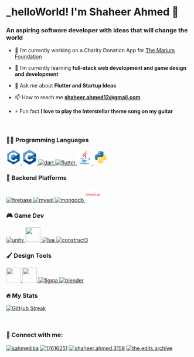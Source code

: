 <h1>_helloWorld! I'm Shaheer Ahmed 👋 </h1>
<h3>An aspiring software developer with ideas that will change the world</h3>

- 🔭 I’m currently working on a Charity Donation App for [The Marium Foundation](https://mariumfoundation.com/)

- 🌱 I’m currently learning **full-stack web development and game design and development**

- 💬 Ask me about **Flutter and Startup Ideas**

- 📫 How to reach me **shaheer.ahmed12@gmail.com**

- ⚡ Fun fact **I love to play the Interstellar theme song on my guitar**

<br />

<h3 align="left"> 👨‍💻 Programming Languages </h3>
<p align="left">
<a href="https://www.cprogramming.com/" target="_blank" rel="noreferrer"> <img src="https://raw.githubusercontent.com/devicons/devicon/master/icons/c/c-original.svg" alt="c" width="40" height="40"/> </a> 
<a href="https://www.w3schools.com/cpp/" target="_blank" rel="noreferrer"> <img src="https://raw.githubusercontent.com/devicons/devicon/master/icons/cplusplus/cplusplus-original.svg" alt="cplusplus" width="40" height="40"/> </a> 
<a href="https://dart.dev" target="_blank" rel="noreferrer"> <img src="https://www.vectorlogo.zone/logos/dartlang/dartlang-icon.svg" alt="dart" width="40" height="40"/> </a>
<a href="https://flutter.dev" target="_blank" rel="noreferrer"> <img src="https://www.vectorlogo.zone/logos/flutterio/flutterio-icon.svg" alt="flutter" width="40" height="40"/> </a>
<a href="https://www.java.com" target="_blank" rel="noreferrer"> <img src="https://raw.githubusercontent.com/devicons/devicon/master/icons/java/java-original.svg" alt="java" width="40" height="40"/> </a>
<a href="https://www.python.org" target="_blank" rel="noreferrer"> <img src="https://raw.githubusercontent.com/devicons/devicon/master/icons/python/python-original.svg" alt="python" width="40" height="40"/> </a>
</p>

<h3 align="left"> 💾 Backend Platforms </h3>
<p align="left"> 
<a href="https://firebase.google.com/" target="_blank" rel="noreferrer"> <img src="https://www.vectorlogo.zone/logos/firebase/firebase-icon.svg" alt="firebase" width="40" height="40"/> </a>
<a href="https://www.mysql.com/" target="_blank" rel="noreferrer"><img src="https://cdn.jsdelivr.net/gh/devicons/devicon/icons/mysql/mysql-plain.svg" alt="mysql" width="40" height="40"/> </a> 
<a href="https://www.mongodb.com/" target="_blank" rel="noreferrer"><img src="https://cdn.jsdelivr.net/gh/devicons/devicon/icons/mongodb/mongodb-original.svg" alt="mongodb" width="40" height="40"/> </a> 
<a href="https://www.oracle.com/" target="_blank" rel="noreferrer"> <img src="https://raw.githubusercontent.com/devicons/devicon/master/icons/oracle/oracle-original.svg" alt="oracle" width="40" height="40"/> </a>
</p>

<h3 align="left">🎮 Game Dev</h3>
<p align="left">  
<a href="https://unity.com/" target="_blank" rel="noreferrer"> <img src="https://user-images.githubusercontent.com/94866222/187039351-b49d7b16-e9e1-461f-92cc-db279f9f38cf.png" alt="unity" width="40" height="40"/> </a> 
<a href="https://unrealengine.com/" target="_blank" rel="noreferrer"> <img src="https://icon-library.com/images/unreal-engine-icon/unreal-engine-icon-4.jpg" width="40" height="40"/> </a>
<a href="https://www.lua.org/" target="_blank" rel="noreferrer"> <img src="https://user-images.githubusercontent.com/94866222/187039381-dca58566-b3ae-4f95-94b5-521aebac91ab.png" alt="lua" width="40" height="40"/> </a>
<a href= "https://www.construct.net/en" target="_blank" rel="noreferrer"> <img src="https://upload.wikimedia.org/wikipedia/commons/thumb/7/79/Construct_3_Logo.svg/1701px-Construct_3_Logo.svg.png" alt="construct3" width="40" height="40"/> </a>
</p>

<h3 align="left"> 🖌️ Design Tools</h3>
<p align="left"> 
<a href="https://www.photoshop.com/en" target="_blank" rel="noreferrer"><img src="https://cdn.jsdelivr.net/gh/devicons/devicon/icons/photoshop/photoshop-plain.svg" width="40" height="40"/> </a>
<a href="https://www.illustrator.com/en" target="_blank" rel="noreferrer"><img src="https://cdn.jsdelivr.net/gh/devicons/devicon/icons/illustrator/illustrator-plain.svg" width="40" height="40"/> </a>
<a href="https://www.figma.com/" target="_blank" rel="noreferrer"> <img src="https://www.vectorlogo.zone/logos/figma/figma-icon.svg" alt="figma" width="40" height="40"/> </a>
<a href="https://www.blender.org/" target="_blank" rel="noreferrer"><img src="https://cdn.jsdelivr.net/gh/devicons/devicon/icons/blender/blender-original.svg" alt="blender" width="40" height="40"/> </a> 
</p>

<h3 align="left">🔥 My Stats</h3>

[![GitHub Streak](http://github-readme-streak-stats.herokuapp.com?user=mynameishaheer&hide_border=true)](https://git.io/streak-stats)

<br />                 
            
<h3 align="left"> 🤝 Connect with me:</h3>
<p align="left">
<a href="https://linkedin.com/in/sahmediba" target="blank"><img align="center" src="https://raw.githubusercontent.com/rahuldkjain/github-profile-readme-generator/master/src/images/icons/Social/linked-in-alt.svg" alt="sahmediba" height="30" width="40" /></a>
<a href="https://stackoverflow.com/users/17616251" target="blank"><img align="center" src="https://raw.githubusercontent.com/rahuldkjain/github-profile-readme-generator/master/src/images/icons/Social/stack-overflow.svg" alt="17616251" height="30" width="40" /></a>
<a href="https://fb.com/shaheer.ahmed.3158" target="blank"><img align="center" src="https://raw.githubusercontent.com/rahuldkjain/github-profile-readme-generator/master/src/images/icons/Social/facebook.svg" alt="shaheer.ahmed.3158" height="30" width="40" /></a>
<a href="https://instagram.com/the.edits.archive" target="blank"><img align="center" src="https://raw.githubusercontent.com/rahuldkjain/github-profile-readme-generator/master/src/images/icons/Social/instagram.svg" alt="the.edits.archive" height="30" width="40" /></a>
</p>


